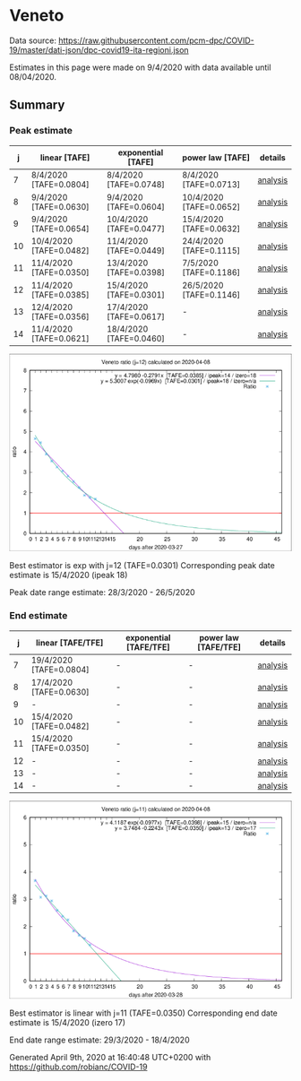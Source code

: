 # Veneto


Data source: https://raw.githubusercontent.com/pcm-dpc/COVID-19/master/dati-json/dpc-covid19-ita-regioni.json

Estimates in this page were made on 9/4/2020 with data available until 08/04/2020.


## Summary 

### Peak estimate 
|j|linear [TAFE]|exponential [TAFE]|power law [TAFE]|details|
|---|----|-----------|---------|-------|
|7|8/4/2020 [TAFE=0.0804]|8/4/2020 [TAFE=0.0748]|8/4/2020 [TAFE=0.0713]|[analysis](COVID-19_veneto_j7_2020-04-08.md)|
|8|9/4/2020 [TAFE=0.0630]|9/4/2020 [TAFE=0.0604]|10/4/2020 [TAFE=0.0652]|[analysis](COVID-19_veneto_j8_2020-04-08.md)|
|9|9/4/2020 [TAFE=0.0654]|10/4/2020 [TAFE=0.0477]|15/4/2020 [TAFE=0.0632]|[analysis](COVID-19_veneto_j9_2020-04-08.md)|
|10|10/4/2020 [TAFE=0.0482]|11/4/2020 [TAFE=0.0449]|24/4/2020 [TAFE=0.1115]|[analysis](COVID-19_veneto_j10_2020-04-08.md)|
|11|11/4/2020 [TAFE=0.0350]|13/4/2020 [TAFE=0.0398]|7/5/2020 [TAFE=0.1186]|[analysis](COVID-19_veneto_j11_2020-04-08.md)|
|12|11/4/2020 [TAFE=0.0385]|15/4/2020 [TAFE=0.0301]|26/5/2020 [TAFE=0.1146]|[analysis](COVID-19_veneto_j12_2020-04-08.md)|
|13|12/4/2020 [TAFE=0.0356]|17/4/2020 [TAFE=0.0617]|-|[analysis](COVID-19_veneto_j13_2020-04-08.md)|
|14|11/4/2020 [TAFE=0.0621]|18/4/2020 [TAFE=0.0460]|-|[analysis](COVID-19_veneto_j14_2020-04-08.md)|

![best peak estimate](COVID-19_veneto_j12_2020-04-08.png)

Best estimator is exp with j=12 (TAFE=0.0301)
Corresponding peak date estimate is 15/4/2020 (ipeak 18)


Peak date range estimate: 28/3/2020 - 26/5/2020

### End estimate 
|j|linear [TAFE/TFE]|exponential [TAFE/TFE]|power law [TAFE/TFE]|details|
|---|----|-----------|---------|-------|
|7|19/4/2020 [TAFE=0.0804]|-|-|[analysis](COVID-19_veneto_j7_2020-04-08.md)|
|8|17/4/2020 [TAFE=0.0630]|-|-|[analysis](COVID-19_veneto_j8_2020-04-08.md)|
|9|-|-|-|[analysis](COVID-19_veneto_j9_2020-04-08.md)|
|10|15/4/2020 [TAFE=0.0482]|-|-|[analysis](COVID-19_veneto_j10_2020-04-08.md)|
|11|15/4/2020 [TAFE=0.0350]|-|-|[analysis](COVID-19_veneto_j11_2020-04-08.md)|
|12|-|-|-|[analysis](COVID-19_veneto_j12_2020-04-08.md)|
|13|-|-|-|[analysis](COVID-19_veneto_j13_2020-04-08.md)|
|14|-|-|-|[analysis](COVID-19_veneto_j14_2020-04-08.md)|

![best zero estimate](COVID-19_veneto_j11_2020-04-08.png)

Best estimator is linear with j=11 (TAFE=0.0350)
Corresponding end date estimate is 15/4/2020 (izero 17)


End date range estimate: 29/3/2020 - 18/4/2020

Generated April 9th, 2020 at 16:40:48 UTC+0200 with https://github.com/robianc/COVID-19

